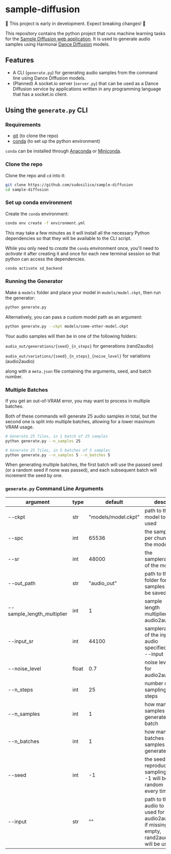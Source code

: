 # sample-diffusion

🚧 This project is early in development. Expect breaking changes! 🚧

This repository contains the python project that runs machine learning tasks for the [Sample Diffusion web application](https://github.com/sudosilico/sample-diffusion-app). It is used to generate audio samples using Harmonai [Dance Diffusion](https://github.com/Harmonai-org/sample-generator) models.


## Features

- A CLI (`generate.py`) for generating audio samples from the command line using Dance Diffusion models.
- (Planned) A socket.io server (`server.py`) that can be used as a Dance Diffusion service by applications written in any programming language that has a socket.io client.

## Using the `generate.py` CLI

### Requirements

- [git](https://git-scm.com/downloads) (to clone the repo)
- [conda](https://docs.conda.io/en/latest/) (to set up the python environment)

`conda` can be installed through [Anaconda](https://www.anaconda.com) or [Miniconda](https://docs.conda.io/en/latest/miniconda.html).

### Clone the repo

Clone the repo and `cd` into it:

```sh
git clone https://github.com/sudosilico/sample-diffusion
cd sample-diffusion
```

### Set up conda environment

Create the `conda` environment:

```sh
conda env create -f environment.yml
```

This may take a few minutes as it will install all the necessary Python dependencies so that they will be available to the CLI script.

While you only need to _create_ the `conda` environment once, you'll need to _activate_ it after creating it and once for each new terminal session so that python can access the dependencies.

```sh
conda activate sd_backend
```

### Running the Generator

Make a `models` folder and place your model in `models/model.ckpt`, then run the generator:

```sh
python generate.py
```

Alternatively, you can pass a custom model path as an argument:

```sh
python generate.py --ckpt models/some-other-model.ckpt
```

Your audio samples will then be in one of the following folders:

`audio_out/generations/{seed}_{n_steps}` for generations (rand2audio)

`audio_out/variations/{seed}_{n_steps}_{noise_level}` for variations (audio2audio)

along with a `meta.json` file containing the arguments, seed, and batch number.

### Multiple Batches

If you get an out-of-VRAM error, you may want to process in multiple batches. 

Both of these commands will generate 25 audio samples in total, but the second one is split into multiple batches, allowing for a lower maximum VRAM usage.

```sh
# Generate 25 files, in 1 batch of 25 samples
python generate.py --n_samples 25

# Generate 25 files, in 5 batches of 5 samples
python generate.py --n_samples 5 --n_batches 5
```

When generating multiple batches, the first batch will use the passed seed (or a random seed if none was passed), and each subsequent batch will increment the seed by one.

### `generate.py` Command Line Arguments

| argument                   | type  | default             | desc                                               |
|----------------------------|-------|---------------------|----------------------------------------------------|
| --ckpt                     | str   | "models/model.ckpt" | path to the model to be used                       |
| --spc                      | int   | 65536               | the samples per chunk of the model                 |
| --sr                       | int   | 48000               | the samplerate of the model                        |
| --out_path                 | str   | "audio_out"         | path to the folder for the samples to be saved in  |
| --sample_length_multiplier | int   | 1                   | sample length multiplier for audio2audio           |
| --input_sr                 | int   | 44100               | samplerate of the input audio specified in --input |
| --noise_level              | float | 0.7                 | noise level for audio2audio                        |
| --n_steps                  | int   | 25                  | number of sampling steps                           |
| --n_samples                | int   | 1                   | how many samples to generate per batch             |
| --n_batches                | int   | 1                   | how many batches of samples to generate            |
| --seed                     | int   | -1                  | the seed (for reproducible sampling), -1 will be random every time.  |
| --input                    | str   | ""                | path to the audio to be used for audio2audio. if missing or empty, rand2audio will be used.  |

